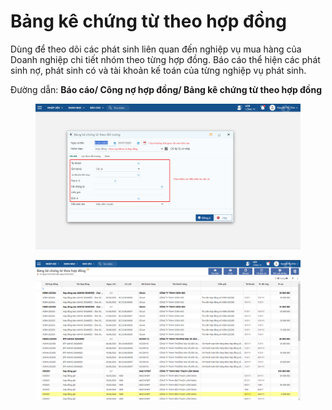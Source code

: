 # Bảng kê chứng từ theo hợp đồng

Dùng để theo dõi các phát sinh liên quan đến nghiệp vụ mua hàng của Doanh nghiệp chi tiết nhóm theo từng hợp đồng. Báo cáo thể hiện các phát sinh nợ, phát sinh có và tài khoản kế toán của từng nghiệp vụ phát sinh.

Đường dẫn: **Báo cáo/ Công nợ hợp đồng/ Bảng kê chứng từ theo hợp đồng**

<figure><img src="../../../.gitbook/assets/Bảng kê chứng từ theo đối tượng.png" alt=""><figcaption></figcaption></figure>

<figure><img src="../../../.gitbook/assets/image (64).png" alt=""><figcaption></figcaption></figure>
